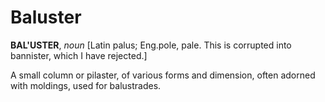 # Baluster

**BAL'USTER**, _noun_ \[Latin palus; Eng.pole, pale. This is corrupted into bannister, which I have rejected.\]

A small column or pilaster, of various forms and dimension, often adorned with moldings, used for balustrades.